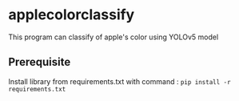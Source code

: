 # applecolorclassify
This program can classify of apple's color using YOLOv5 model

## Prerequisite

Install library from requirements.txt with command : `pip install -r requirements.txt `



 
